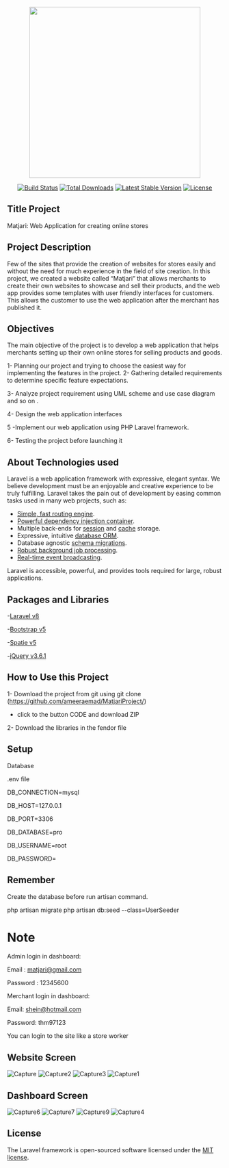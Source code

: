 <p align="center"><a href="https://laravel.com" target="_blank"><img src="https://raw.githubusercontent.com/laravel/art/master/logo-lockup/5%20SVG/2%20CMYK/1%20Full%20Color/laravel-logolockup-cmyk-red.svg" width="400"></a></p>

<p align="center">
<a href="https://travis-ci.org/laravel/framework"><img src="https://travis-ci.org/laravel/framework.svg" alt="Build Status"></a>
<a href="https://packagist.org/packages/laravel/framework"><img src="https://img.shields.io/packagist/dt/laravel/framework" alt="Total Downloads"></a>
<a href="https://packagist.org/packages/laravel/framework"><img src="https://img.shields.io/packagist/v/laravel/framework" alt="Latest Stable Version"></a>
<a href="https://packagist.org/packages/laravel/framework"><img src="https://img.shields.io/packagist/l/laravel/framework" alt="License"></a>
</p>

## Title Project

Matjari: Web Application for creating online  stores

## Project Description

Few of the sites that provide the creation of websites for stores easily and without the need  for much experience in the field of site creation. In this project, we created a website called  “Matjari” that allows merchants to create their own websites to showcase and sell their  products, and the web app provides some templates with user friendly interfaces for  customers. This allows the customer to use the web application after the merchant has published it.

## Objectives

The main objective of the project is to develop a web application that helps  merchants setting up their own online stores for selling products and goods.

1- Planning our project and trying to choose the easiest way for implementing the features in the project.
2- Gathering detailed requirements to determine specific feature  expectations.

3- Analyze project requirement using UML scheme and use case diagram and so on .

4- Design the web application interfaces 

5 -Implement our web application using PHP Laravel framework.

6- Testing the project before launching it

## About Technologies used


Laravel is a web application framework with expressive, elegant syntax. We believe development must be an enjoyable and creative experience to be truly fulfilling. Laravel takes the pain out of development by easing common tasks used in many web projects, such as:

- [Simple, fast routing engine](https://laravel.com/docs/routing).
- [Powerful dependency injection container](https://laravel.com/docs/container).
- Multiple back-ends for [session](https://laravel.com/docs/session) and [cache](https://laravel.com/docs/cache) storage.
- Expressive, intuitive [database ORM](https://laravel.com/docs/eloquent).
- Database agnostic [schema migrations](https://laravel.com/docs/migrations).
- [Robust background job processing](https://laravel.com/docs/queues).
- [Real-time event broadcasting](https://laravel.com/docs/broadcasting).

Laravel is accessible, powerful, and provides tools required for large, robust applications.


## Packages and Libraries
-[Laravel v8](https://laravel.com/docs/8.x/installation)

-[Bootstrap v5](https://getbootstrap.com/)

-[Spatie v5](https://spatie.be/docs/laravel-permission/v5/introduction)

-[jQuery v3.6.1](https://jquery.com/)

## How to Use this Project
 1- Download the project from git using git clone (https://github.com/ameeraemad/MatjariProject/)
 - click to the button CODE and download ZIP
 
 2- Download the libraries in the fendor file
 
 ## Setup

Database 

.env file

DB_CONNECTION=mysql

DB_HOST=127.0.0.1

DB_PORT=3306

DB_DATABASE=pro

DB_USERNAME=root

DB_PASSWORD=

## Remember
Create the database before run artisan command.

php artisan migrate
php artisan db:seed --class=UserSeeder

# Note

Admin login in dashboard:

Email : matjari@gmail.com

Password : 12345600

 Merchant login in dashboard:

Email: shein@hotmail.com

Password: thm97123

You can login to the site like a store worker


## Website Screen
![Capture](https://user-images.githubusercontent.com/61087691/185761076-1b23f118-2ab4-48cd-bca0-78365a789c89.PNG)
![Capture2](https://user-images.githubusercontent.com/61087691/185761087-150bb576-2f80-4ffd-bf62-bcd0c486bcde.PNG)
![Capture3](https://user-images.githubusercontent.com/61087691/185761091-51522db9-5d35-4b3f-9b6e-b9e9271fd386.PNG)
![Capture1](https://user-images.githubusercontent.com/61087691/185761159-88a0b647-ea12-41a4-950f-0927ecfa43e5.PNG)


## Dashboard Screen
![Capture6](https://user-images.githubusercontent.com/61087691/185761108-07ba485a-b7dc-4651-8f97-5a35cb227ae6.PNG)
![Capture7](https://user-images.githubusercontent.com/61087691/185761110-1cea8821-7eec-4f6d-89b9-c68c6cc6ad45.PNG)
![Capture9](https://user-images.githubusercontent.com/61087691/185761112-fdbb2161-4fd1-4b15-ac53-65d9cb1663a5.PNG)
![Capture4](https://user-images.githubusercontent.com/61087691/185761116-25e4af81-2d4d-4049-877b-f35faf7d31cc.PNG)

## License

The Laravel framework is open-sourced software licensed under the [MIT license](https://opensource.org/licenses/MIT).

